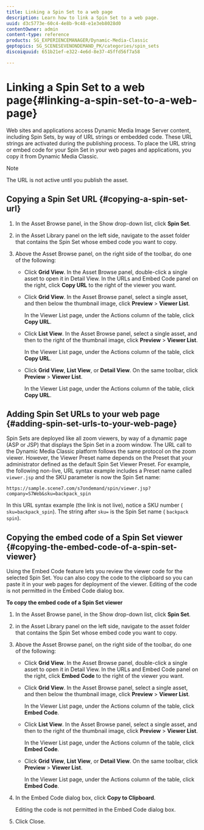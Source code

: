 ```yaml
---
title: Linking a Spin Set to a web page
description: Learn how to link a Spin Set to a web page.
uuid: d3c5773e-60c4-4e8b-9c48-e1e3eb8028d0
contentOwner: admin
content-type: reference
products: SG_EXPERIENCEMANAGER/Dynamic-Media-Classic
geptopics: SG_SCENESEVENONDEMAND_PK/categories/spin_sets
discoiquuid: 651b21ef-e322-4e6d-8e37-45ffd56f7a58

---
```


# Linking a Spin Set to a web page{#linking-a-spin-set-to-a-web-page}

Web sites and applications access Dynamic Media Image Server content, including Spin Sets, by way of URL strings or embedded code. These URL strings are activated during the publishing process. To place the URL string or embed code for your Spin Set in your web pages and applications, you copy it from Dynamic Media Classic.

>[!NOTE]
>
>The URL is not active until you publish the asset.

## Copying a Spin Set URL {#copying-a-spin-set-url}

1. In the Asset Browse panel, in the Show drop-down list, click **Spin Set**.
1. in the Asset Library panel on the left side, navigate to the asset folder that contains the Spin Set whose embed code you want to copy.
1. Above the Asset Browse panel, on the right side of the toolbar, do one of the following:

    * Click **Grid View**. In the Asset Browse panel, double-click a single asset to open it in Detail View. In the URLs and Embed Code panel on the right, click **Copy URL** to the right of the viewer you want.
    * Click **Grid View**. In the Asset Browse panel, select a single asset, and then below the thumbnail image, click **Preview** > **Viewer List**.

      In the Viewer List page, under the Actions column of the table, click **Copy URL**.
    
    * Click **List View**. In the Asset Browse panel, select a single asset, and then to the right of the thumbnail image, click **Preview** > **Viewer List**.

      In the Viewer List page, under the Actions column of the table, click **Copy URL**.
    
    * Click **Grid View**, **List View**, or **Detail View**. On the same toolbar, click **Preview** > **Viewer List**.

      In the Viewer List page, under the Actions column of the table, click **Copy URL**.

## Adding Spin Set URLs to your web page {#adding-spin-set-urls-to-your-web-page}

Spin Sets are deployed like all zoom viewers, by way of a dynamic page (ASP or JSP) that displays the Spin Set in a zoom window. The URL call to the Dynamic Media Classic platform follows the same protocol on the zoom viewer. However, the Viewer Preset name depends on the Preset that your administrator defined as the default Spin Set Viewer Preset. For example, the following non-live, URL syntax example includes a Preset name called `viewer.jsp` and the SKU parameter is now the Spin Set name:

```as3
https://sample.scene7.com/s7ondemand/spin/viewer.jsp?company=S7Web&sku=backpack_spin
```

In this URL syntax example (the link is not live), notice a SKU number ( `sku=backpack_spin`). The string after `sku=` is the Spin Set name ( `backpack spin`).

## Copying the embed code of a Spin Set viewer {#copying-the-embed-code-of-a-spin-set-viewer}

Using the Embed Code feature lets you review the viewer code for the selected Spin Set. You can also copy the code to the clipboard so you can paste it in your web pages for deployment of the viewer. Editing of the code is not permitted in the Embed Code dialog box.

**To copy the embed code of a Spin Set viewer**

1. In the Asset Browse panel, in the Show drop-down list, click **Spin Set**.
1. in the Asset Library panel on the left side, navigate to the asset folder that contains the Spin Set whose embed code you want to copy.
1. Above the Asset Browse panel, on the right side of the toolbar, do one of the following:

    * Click **Grid View**. In the Asset Browse panel, double-click a single asset to open it in Detail View. In the URLs and Embed Code panel on the right, click **Embed Code** to the right of the viewer you want.
    * Click **Grid View**. In the Asset Browse panel, select a single asset, and then below the thumbnail image, click **Preview** > **Viewer List**.

      In the Viewer List page, under the Actions column of the table, click **Embed Code**.
    
    * Click **List View**. In the Asset Browse panel, select a single asset, and then to the right of the thumbnail image, click **Preview** > **Viewer List**.

      In the Viewer List page, under the Actions column of the table, click **Embed Code**.
    
    * Click **Grid View**, **List View**, or **Detail View**. On the same toolbar, click **Preview** > **Viewer List**.

      In the Viewer List page, under the Actions column of the table, click **Embed Code**.

1. In the Embed Code dialog box, click **Copy to Clipboard**.

   Editing the code is not permitted in the Embed Code dialog box.

1. Click Close.

